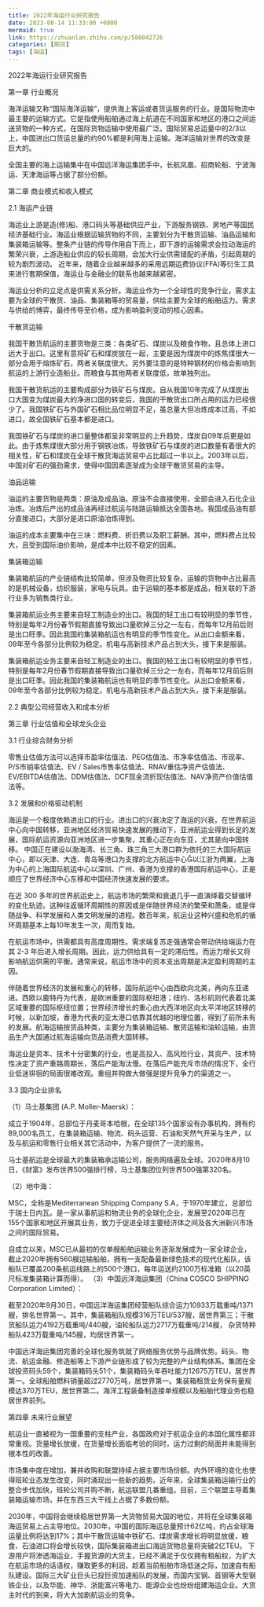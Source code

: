 ```yaml
---
title: 2022年海运行业研究报告
date: 2023-08-14 11:33:00 +0800
mermaid: true
link: https://zhuanlan.zhihu.com/p/586042726
categories: [期货]
tags: [海运]
---
```



2022年海运行业研究报告

第一章 行业概况

海洋运输又称“国际海洋运输”，提供海上客运或者货运服务的行业。是国际物流中最主要的运输方式。它是指使用船舶通过海上航道在不同国家和地区的港口之间运送货物的一种方式，在国际货物运输中使用最广泛。国际贸易总运量中的2/3以上，中国进出口货运总量的约90%都是利用海上运输。海洋运输对世界的改变是巨大的。

全国主要的海上运输集中在中国远洋海运集团手中，长航凤凰、招商轮船、宁波海运、天津海运等占据了部分份额。

第二章 商业模式和收入模式

2.1 海运产业链

海运业上游是造(修)船、港口码头等基础供应产业，下游服务钢铁、房地产等国民经济基础行业。海运业根据运输货物的不同，主要划分为干散货运输、油品运输和集装箱运输等。整条产业链的传导作用自下而上，即下游的运输需求会拉动海运的繁荣兴衰，上游造船业供应的较长周期，会加大行业供需错配的矛盾，引起周期的较为剧烈波动。
近年来，随着企业越来越多的采用远期运费协议(FFA)等衍生工具来进行套期保值，海运业与金融业的联系也越来越紧密。

海运业分析的立足点是供需关系分析。海运业作为一个全球性的竞争行业，需求主要为全球的干散货、油品、集装箱等的贸易量，供给主要为全球的船舶运力。需求与供给的博弈，最终传导至价格，成为影响盈利变动的核心因素。

干散货运输

我国干散货航运的主要货物是三类：各类矿石、煤炭以及粮食作物，且总体上进口远大于出口。这里有意将矿石和煤炭放在一起，主要是因为煤炭中的炼焦煤很大一部分会用于熔炼矿石，两者关联度很大。另外要注意的是特种钢材的价格会影响到航运的上游行业造船业。而粮食与其他两者关联度低，故单独列出。



我国干散货航运的主要构成部分为铁矿石与煤炭。自从我国10年完成了从煤炭出口大国变为煤炭最大的净进口国的转变后，我国的干散货出口所占用的运力已经很少了。我国铁矿石与外国矿石相比品位明显不足，虽总量大但冶炼成本过高，不如进口，故全国铁矿石基本都是进口。

我国铁矿石与煤炭的进口量整体都呈非常明显的上升趋势，煤炭自09年后更是如此。由于炼焦煤很大部分用于钢铁冶炼，导致铁矿石与煤炭的进口数量有着很大的相关性，矿石和煤炭在全球干散货海运贸易中占比超过一半以上。2003年以后，中国对矿石的强劲需求，使得中国因素逐渐成为全球干散货贸易的主导。

油品运输

油运的主要货物是两类：原油及成品油。原油不会直接使用，全部会进入石化企业冶炼。冶炼后产出的成品油再经过航运与陆路运输抵达全国各地。我国成品油有部分直接进口，大部分是进口原油冶炼得到。


油运的成本主要集中在三块：燃料费、折旧费以及职工薪酬。其中，燃料费占比较大，且受到国际油价影响，是成本中比较不稳定的因素。

集装箱运输

集装箱航运的产业链结构比较简单，但涉及物资比较复杂。运输的货物中占比最高的是机械设备，纺织服装，家电与玩具。由于运输的基本都是成品，相关联的下游行业多为销售类行业。

集装箱航运业务主要来自轻工制造业的出口。我国的轻工出口有较明显的季节性，特别是每年2月份春节假期直接导致出口量砍掉三分之一左右，而每年12月前后则是出口旺季。因此我国的集装箱航运也有明显的季节性变化。从出口金额来看，09年至今各部分比例较为稳定。机电与高新技术产品占到大头，接下来是服装。


集装箱航运业务主要来自轻工制造业的出口。我国的轻工出口有较明显的季节性，特别是每年2月份春节假期直接导致出口量砍掉三分之一左右，而每年12月前后则是出口旺季。因此我国的集装箱航运也有明显的季节性变化。从出口金额来看，09年至今各部分比例较为稳定。机电与高新技术产品占到大头，接下来是服装。

2.2 典型公司经营收入和成本分析


第三章 行业估值和全球龙头企业

3.1 行业综合财务分析


零售业估值方法可以选择市盈率估值法、PEG估值法、市净率估值法、市现率、P/S市销率估值法、EV / Sales市售率估值法、RNAV重估净资产估值法、EV/EBITDA估值法、DDM估值法、DCF现金流折现估值法、NAV净资产价值估值法等。

3.2 发展和价格驱动机制

海运是一个极度依赖进出口的行业。进出口的兴衰决定了海运的兴衰。在世界航运中心向中国转移，亚洲地区经济贸易快速发展的推动下，亚洲航运业得到长足的发展，国际航运资源向亚洲地区进一步集聚，其重心正在向东亚，尤其是向中国转移。
中国正在建设以渤海湾、长三角、珠三角三大港口群为依托的三大国际航运中心，即以天津、大连、青岛等港口为支撑的北方航运中心以江浙为两翼，上海为中心的上海国际航运中心以深圳、广州、香港为支撑的香港国际航运中心，正是顺应了世界经济中心东移和中国经济快速发展的要求。

在近 300 多年的世界航运史上，航运市场的繁荣和衰退几乎一直演绎着交替循环的变化轨迹。这种往返循环周期性的原因或是伴随世界经济的繁荣和萧条，或是伴随战争、科学发展和人类文明发展的进程。数百年来，航运业这种兴盛和危机的循环周期基本上每10年发生一次，周而复始。

在航运市场中，供需都具有高度周期性。需求端复苏走强通常会带动供给端运力在其 2-3 年后进入增长周期。因此，运力供给具有一定的滞后性。而运力增长又将影响航运供需的平衡。通常来说，航运市场中的资本支出周期是决定盈利周期的主因。

伴随着世界经济的发展和重心的转移，国际航运中心由西欧向北美，再向东亚递进。西欧以鹿特丹为代表，是欧洲重要的国际枢纽港；纽约、洛杉矶则代表着北美区域重要的国际枢纽位置；世界经济增长的重心由大西洋地区向太平洋地区转移的时候，以新加坡，香港为代表的亚太港口依靠其优越的地理位置，得到了前所未有的发展。航海运输按货品种类，主要分为集装箱运输、散货运输和油轮运输，由货品生产大国通过航海运输向货品消费大国转移。

海运业是资本、技术十分密集的行业，也是高投入、高风险行业，其资产、技术特性决定了资产重臵周期长，落后产能淘汰慢。在落后产能充斥市场的情况下，全行业低迷徘徊的局面很难改观。重组并购做大做强是提升竞争力的渠道之一。

3.3 国内企业排名



（1）马士基集团 (A.P. Moller-Maersk）：

成立于1904年，总部位于丹麦哥本哈根，在全球135个国家设有办事机构，拥有约89,000名员工，在集装箱运输、物流、码头运营、石油和天然气开采与生产，以及与航运和零售行业相关其它活动中，为客户提供了一流的服务。

马士基航运是全球最大的集装箱承运输公司，服务网络遍及全球。2020年8月10日，《财富》发布世界500强排行榜，马士基集团位列世界500强第320名。

（2）地中海：

MSC，全称是Mediterranean Shipping Company S.A，于1970年建立，总部位于瑞士日内瓦。是一家从事航运和物流业务的全球化企业，发展至2020年已在155个国家和地区开展其业务，致力于促进全球主要经济体之间及各大洲新兴市场之间的国际贸易。

自成立以来，MSC已从最初的仅单艘船舶运输业务逐渐发展成为一家全球企业，截止2020年拥有560艘运输船舶，拥有一支配备最新绿色技术的现代化船队，该船队已覆盖200条航运线路上的500个港口，每年运送约2100万标准箱（以20英尺标准集装箱计算而得）。
（3）中国远洋海运集团（China COSCO SHIPPING Corporation Limited）：

截至2020年9月30日，中国远洋海运集团经营船队综合运力10933万载重吨/1371艘，排名世界第一。其中，集装箱船队规模316万TEU/537艘，居世界第三；干散货船队运力4192万载重吨/440艘，油轮船队运力2717万载重吨/214艘， 杂货特种船队423万载重吨/145艘，均居世界第一。

中国远洋海运集团完善的全球化服务筑就了网络服务优势与品牌优势。码头、物流、航运金融、修造船等上下游产业链形成了较为完整的产业结构体系。集团在全球投资码头59个，集装箱码头51个，集装箱码头年吞吐能力12675万TEU，居世界第一。全球船舶燃料销量超过2770万吨，居世界第一。集装箱租赁业务保有量规模达370万TEU，居世界第二。海洋工程装备制造接单规模以及船舶代理业务也稳居世界前列。

第四章 未来行业展望

航运业一直被视为一国重要的支柱产业，各国政府对于航运企业的本国化属性都非常重视。货量增长放缓，在货量增长面临考验的同时，运力过剩的局面并未能得到根本性的改善。

市场集中度在增加，兼并收购和联盟持续占据主要市场份额。内外环境的变化也使得班轮业态发生改变，同时涌现出一些新的趋势。近年来，全球集装箱运输行业的整合步伐加快，班轮公司并购不断，航运联盟几番重组。目前，三个联盟主导着集装箱运输市场，并在东西三大干线上占据了多数份额。

2030年，中国将会继续稳居世界第一大货物贸易大国的地位，并将在全球集装箱海运贸易上占主导地位。2030年，中国的国际海运总量预计62亿吨，约占全球海运量比例将达到17%；其中干散货运输中铁矿石、煤炭需求增长将明显放缓，粮食、石油进口将会增长较快，国际集装箱进出口海运货物总量将突破2亿TEU。
下游用户将渗透海运业，手握货源的大货主，已经不满足于仅仅拥有租船权，为扩大在航运市场的话语权，赚取更多的利润，趁着当前船舶市场低迷之际，加速自有船队建设。国际三大矿业巨头已投巨资加速船队的发展，而国内宝钢、首钢等大型钢铁企业，以及华能、神华、浙能富兴等电力、能源企业也纷纷组建海运企业。大货主时代的到来，将大大加剧航运业的竞争。